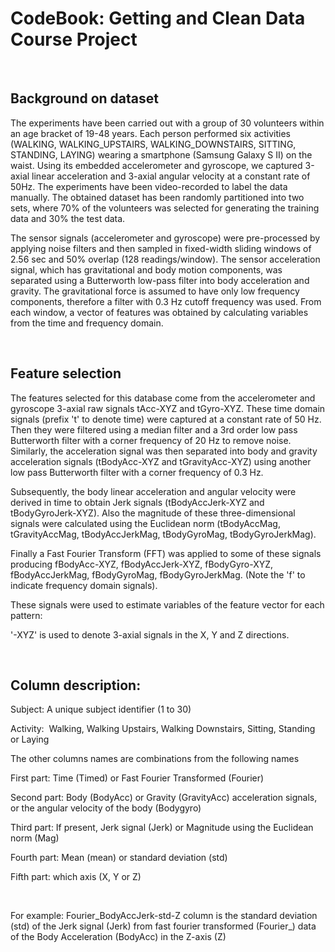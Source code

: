 CodeBook: Getting and Clean Data Course Project
===============================================

 

Background on dataset
---------------------

The experiments have been carried out with a group of 30 volunteers within an
age bracket of 19-48 years. Each person performed six activities (WALKING,
WALKING\_UPSTAIRS, WALKING\_DOWNSTAIRS, SITTING, STANDING, LAYING) wearing a
smartphone (Samsung Galaxy S II) on the waist. Using its embedded accelerometer
and gyroscope, we captured 3-axial linear acceleration and 3-axial angular
velocity at a constant rate of 50Hz. The experiments have been video-recorded to
label the data manually. The obtained dataset has been randomly partitioned into
two sets, where 70% of the volunteers was selected for generating the training
data and 30% the test data. 

The sensor signals (accelerometer and gyroscope) were pre-processed by applying
noise filters and then sampled in fixed-width sliding windows of 2.56 sec and
50% overlap (128 readings/window). The sensor acceleration signal, which has
gravitational and body motion components, was separated using a Butterworth
low-pass filter into body acceleration and gravity. The gravitational force is
assumed to have only low frequency components, therefore a filter with 0.3 Hz
cutoff frequency was used. From each window, a vector of features was obtained
by calculating variables from the time and frequency domain.

 

Feature selection
-----------------

The features selected for this database come from the accelerometer and
gyroscope 3-axial raw signals tAcc-XYZ and tGyro-XYZ. These time domain signals
(prefix 't' to denote time) were captured at a constant rate of 50 Hz. Then they
were filtered using a median filter and a 3rd order low pass Butterworth filter
with a corner frequency of 20 Hz to remove noise. Similarly, the acceleration
signal was then separated into body and gravity acceleration signals
(tBodyAcc-XYZ and tGravityAcc-XYZ) using another low pass Butterworth filter
with a corner frequency of 0.3 Hz. 

Subsequently, the body linear acceleration and angular velocity were derived in
time to obtain Jerk signals (tBodyAccJerk-XYZ and tBodyGyroJerk-XYZ). Also the
magnitude of these three-dimensional signals were calculated using the Euclidean
norm (tBodyAccMag, tGravityAccMag, tBodyAccJerkMag, tBodyGyroMag,
tBodyGyroJerkMag). 

Finally a Fast Fourier Transform (FFT) was applied to some of these signals
producing fBodyAcc-XYZ, fBodyAccJerk-XYZ, fBodyGyro-XYZ, fBodyAccJerkMag,
fBodyGyroMag, fBodyGyroJerkMag. (Note the 'f' to indicate frequency domain
signals). 

These signals were used to estimate variables of the feature vector for each
pattern:  

'-XYZ' is used to denote 3-axial signals in the X, Y and Z directions.

 

Column description:
-------------------

Subject: A unique subject identifier (1 to 30)

Activity:  Walking, Walking Upstairs, Walking Downstairs, Sitting, Standing or
Laying

The other columns names are combinations from the following names

First part: Time (Timed) or Fast Fourier Transformed (Fourier)

Second part: Body (BodyAcc) or Gravity (GravityAcc) acceleration signals, or the
angular velocity of the body (Bodygyro)

Third part: If present, Jerk signal (Jerk) or Magnitude using the Euclidean norm
(Mag)

Fourth part: Mean (mean) or standard deviation (std)

Fifth part: which axis (X, Y or Z)

 

For example: Fourier\_BodyAccJerk-std-Z column is the standard deviation (std)
of the Jerk signal (Jerk) from fast fourier transformed (Fourier\_) data of the
Body Acceleration (BodyAcc) in the Z-axis (Z)

